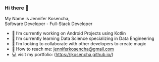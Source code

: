 ### Hi there 👋

My Name is Jennifer Kosencha,  
Software Developer - Full-Stack Developer

- 🔭 I’m currently working on Android Projects using Kotlin
- 🌱 I’m currently learning Data Science specializing in Data Engineering
- 👯 I’m looking to collaborate with other developers to create magic
- 💌 How to reach me: jenniferkosencha@gmail.com
- 💻 visit my portfolio: (https://jkosencha.github.io/)
